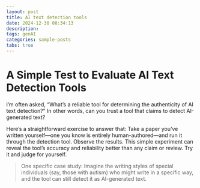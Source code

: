 ```yaml
---
layout: post
title: AI text detection tools
date: 2024-12-30 08:34:13
description: 
tags: genAI
categories: sample-posts
tabs: true
---
```


# A Simple Test to Evaluate AI Text Detection Tools

I’m often asked, “What’s a reliable tool for determining the authenticity of AI text detection?” In other words, can you trust a tool that claims to detect AI-generated text?

Here’s a straightforward exercise to answer that:
Take a paper you’ve written yourself—one you know is entirely human-authored—and run it through the detection tool. Observe the results.
This simple experiment can reveal the tool’s accuracy and reliability better than any claim or review. Try it and judge for yourself.

> One specific case study: Imagine the writing styles of special individuals (say, those with autism) who might write in a specific way, and the tool can still detect it as AI-generated text. 


